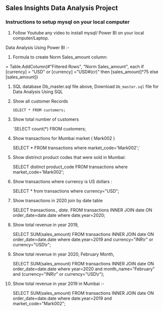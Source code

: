 ## Sales Insights Data Analysis Project

### Instructions to setup mysql on your local computer

1. Follow Youtube any  video to install mysql/ Power BI on your local computer/Laptop.


Data Analysis Using Power BI :-


1. Formula to create Norm Sales_amount column: 

= Table.AddColumn(#"Filtered Rows", "Norm Sales_amount", each if [currency] = "USD" or [currency] ="USD#(cr)" then [sales_amount]*75 else [sales_amount])





1. SQL database  Db_master.sql file above, Download `Db_master.sql` file for Data Analysis Using SQL

1. Show all customer Records

    `SELECT * FROM customers;`

2. Show total number of customers

    `SELECT count(*) FROM customers;

3. Show transactions for Mumbai market ( Mark002 )

    SELECT * FROM transactions where market_code='Mark002';`

4. Show distrinct product codes that were sold in Mumbai:

    SELECT distinct product_code FROM transactions where market_code='Mark002';

5. Show transactions where currency is US dollars :

    SELECT * from transactions where currency="USD";

6. Show transactions in 2020 join by date table

    SELECT transactions.*, date.* FROM transactions INNER JOIN date ON order_date=date.date where date.year=2020;

7. Show total revenue in year 2019,

    SELECT SUM(sales_amount) FROM transactions INNER JOIN date ON order_date=date.date where date.year=2019 and currency="INR\r" or currency="USD\r";
	
8. Show total revenue in year 2020, February Month,

    SELECT SUM(sales_amount) FROM transactions INNER JOIN date ON order_date=date.date where year=2020 and  month_name="February" and (currency="INR\r" or currency="USD\r");


9. Show total revenue in year 2019 in Mumbai :-

   SELECT SUM(sales_amount) FROM transactions INNER JOIN date ON order_date=date.date where date.year=2019 and market_code="Mark002";
      



